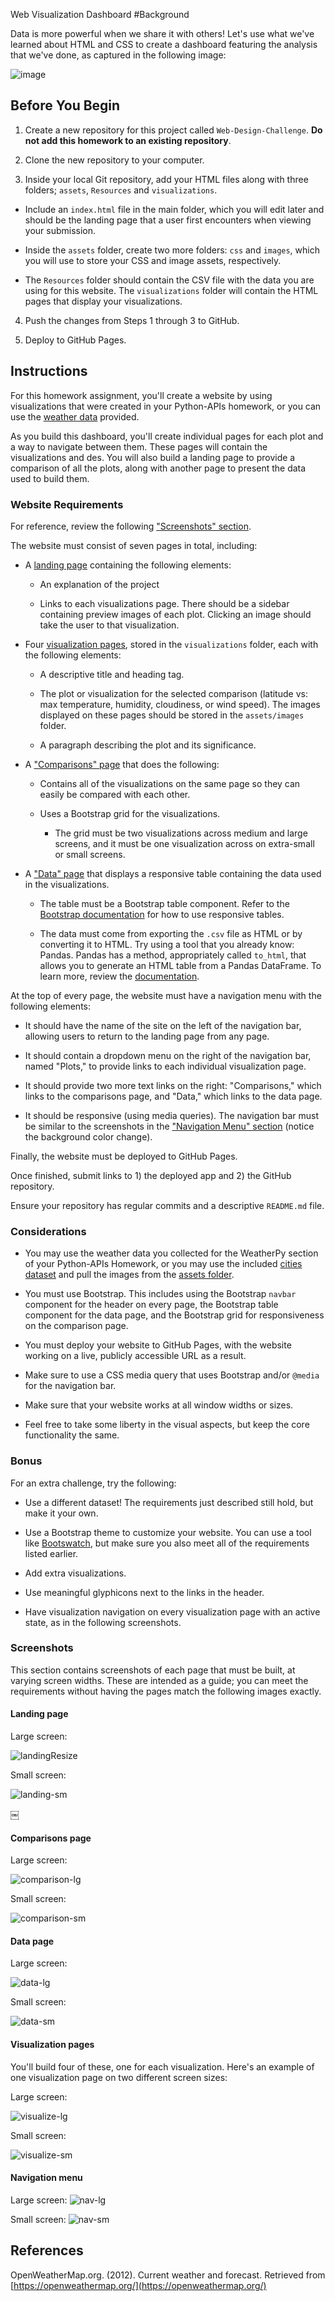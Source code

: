 Web Visualization Dashboard 
#Background

Data is more powerful when we share it with others! Let's use what we've learned about HTML and CSS to create a dashboard featuring the analysis that we've done, as captured in the following image:

  ![image](https://user-images.githubusercontent.com/104722723/199366946-69df20cf-233e-4020-a9a4-d44f34c3df93.png)


## Before You Begin

1. Create a new repository for this project called `Web-Design-Challenge`. **Do not add this homework to an existing repository**.

2. Clone the new repository to your computer.

3. Inside your local Git repository, add your HTML files along with three folders; `assets`, `Resources` and `visualizations`. 

  * Include an `index.html` file in the main folder, which you will edit later and should be the landing page that a user first encounters when viewing your submission.

  * Inside the `assets` folder, create two more folders: `css` and `images`, which you will use to store your CSS and image assets, respectively.

  * The `Resources` folder should contain the CSV file with the data you are using for this website. The `visualizations` folder will contain the HTML pages that display your visualizations.

4. Push the changes from Steps 1 through 3 to GitHub.

5. Deploy to GitHub Pages. 

## Instructions 

For this homework assignment, you'll create a website by using visualizations that were created in your Python-APIs homework, or you can use the [weather data](Resources/cities.csv) provided.

As you build this dashboard, you'll create individual pages for each plot and a way to navigate between them. These pages will contain the visualizations and des. You will also build a landing page to provide a comparison of all the plots, along with another page to present the data used to build them.

### Website Requirements

For reference, review the following ["Screenshots" section](#screenshots). 

The website must consist of seven pages in total, including:

* A [landing page](#landing-page) containing the following elements:

  * An explanation of the project

  * Links to each visualizations page. There should be a sidebar containing preview images of each plot. Clicking an image should take the user to that visualization.

* Four [visualization pages](#visualization-pages), stored in the `visualizations` folder, each with the following elements:

  * A descriptive title and heading tag.

  * The plot or visualization for the selected comparison (latitude vs: max temperature, humidity, cloudiness, or wind speed). The images displayed on these pages should be stored in the `assets/images` folder.

  * A paragraph describing the plot and its significance.

* A ["Comparisons" page](#comparisons-page) that does the following:

  * Contains all of the visualizations on the same page so they can easily be compared with each other.

  * Uses a Bootstrap grid for the visualizations.

    * The grid must be two visualizations across medium and large screens, and it must be one visualization across on extra-small or small screens.

* A ["Data" page](#data-page) that displays a responsive table containing the data used in the visualizations.

  * The table must be a Bootstrap table component. Refer to the [Bootstrap documentation](https://getbootstrap.com/docs/4.3/content/tables/#responsive-tables) for how to use responsive tables. 

  * The data must come from exporting the `.csv` file as HTML or by converting it to HTML. Try using a tool that you already know: Pandas. Pandas has a method, appropriately called `to_html`, that allows you to generate an HTML table from a Pandas DataFrame. To learn more, review the [documentation](https://pandas.pydata.org/pandas-docs/version/0.17.0/generated/pandas.DataFrame.to_html.html).

At the top of every page, the website must have a navigation menu with the following elements:

* It should have the name of the site on the left of the navigation bar, allowing users to return to the landing page from any page.

* It should contain a dropdown menu on the right of the navigation bar, named "Plots," to provide links to each individual visualization page.

* It should provide two more text links on the right: "Comparisons," which links to the comparisons page, and "Data," which links to the data page.

* It should be responsive (using media queries). The navigation bar must be similar to the screenshots in the ["Navigation Menu" section](#navigation-menu) (notice the background color change).

Finally, the website must be deployed to GitHub Pages.

Once finished, submit links to 1) the deployed app and 2) the GitHub repository.

Ensure your repository has regular commits and a descriptive `README.md` file.

### Considerations

* You may use the weather data you collected for the WeatherPy section of your Python-APIs Homework, or you may use the included [cities dataset](Resources/cities.csv) and pull the images from the [assets folder](Resources/assets).

* You must use Bootstrap. This includes using the Bootstrap `navbar` component for the header on every page, the Bootstrap table component for the data page, and the Bootstrap grid for responsiveness on the comparison page.

* You must deploy your website to GitHub Pages, with the website working on a live, publicly accessible URL as a result.

* Make sure to use a CSS media query that uses Bootstrap and/or `@media` for the navigation bar.

* Make sure that your website works at all window widths or sizes.

* Feel free to take some liberty in the visual aspects, but keep the  core functionality the same.

### Bonus

For an extra challenge, try the following: 

* Use a different dataset! The requirements just described still hold, but make it your own.

* Use a Bootstrap theme to customize your website. You can use a tool like [Bootswatch](https://bootswatch.com/), but make sure you also meet all of the requirements listed earlier.

* Add extra visualizations. 
* Use meaningful glyphicons next to the links in the header.

* Have visualization navigation on every visualization page with an active state, as in the following screenshots.

### Screenshots

This section contains screenshots of each page that must be built, at varying screen widths. These are intended as a guide; you can meet the requirements without having the pages match the following images exactly.

#### <a id="landing-page"></a>Landing page

Large screen:

![landingResize](https://user-images.githubusercontent.com/104722723/199367719-6626bb4b-d428-4ff5-915a-4720e308eb8d.png)


Small screen:

![landing-sm](https://user-images.githubusercontent.com/104722723/199367708-d02095dc-8b13-4841-8b47-a2e4500f32b0.png)

￼

#### <a id="comparisons-page"></a>Comparisons page

Large screen:

![comparison-lg](https://user-images.githubusercontent.com/104722723/199367678-d7365525-5695-46c2-af78-db42fae5a0f2.png)


Small screen:

![comparison-sm](https://user-images.githubusercontent.com/104722723/199367669-288a300f-7569-4976-a69a-139df0b36760.png)


#### <a id="data-page"></a>Data page

Large screen:


![data-lg](https://user-images.githubusercontent.com/104722723/199367658-0f067cd6-5f82-436d-8e10-4d6388703a50.png)


Small screen:

![data-sm](https://user-images.githubusercontent.com/104722723/199367641-cab43ea5-d020-43f9-90b9-28844c67af50.png)


#### <a id="visualization-pages"></a>Visualization pages

You'll build four of these, one for each visualization. Here's an example of one visualization page on two different screen sizes:

Large screen:

![visualize-lg](https://user-images.githubusercontent.com/104722723/199367485-cadc8a6f-da3e-40e9-ae40-09f9ac949e99.png)


Small screen:

![visualize-sm](https://user-images.githubusercontent.com/104722723/199367460-3105d072-b55b-4f6a-8478-854d80e0116a.png)


#### <a id="navigation-menu"></a>Navigation menu

Large screen:
![nav-lg](https://user-images.githubusercontent.com/104722723/199367437-8b6d45e4-77f7-43a2-9d5c-5321c9ed9774.png)


Small screen:
![nav-sm](https://user-images.githubusercontent.com/104722723/199367383-c65e6092-6551-4da6-bad5-931f523108b6.png)

## References
OpenWeatherMap.org. (2012). Сurrent weather and forecast. Retrieved from [https://openweathermap.org/](https://openweathermap.org/)

